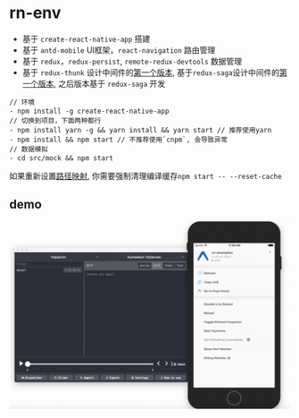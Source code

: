 # rn-env

- 基于 `create-react-native-app` 搭建
- 基于 `antd-mobile` UI框架，`react-navigation` 路由管理
- 基于 `redux`，`redux-persist`, `remote-redux-devtools` 数据管理
- 基于 `redux-thunk` 设计中间件的[第一个版本](https://github.com/deot/rn-env/tree/3f56c741b5d2c224bade81127457a7f9e965ca96), 基于`redux-saga`设计中间件的[第一个版本](https://github.com/deot/rn-env/tree/f26269365869085f4892b3814c83ca3130e7f887),  之后版本基于 `redux-saga` 开发

```
// 环境
- npm install -g create-react-native-app
// 切换到项目，下面两种都行
- npm install yarn -g && yarn install && yarn start // 推荐使用yarn
- npm install && npm start // 不推荐使用`cnpm`, 会导致异常
// 数据模拟
- cd src/mock && npm start

```
 
如果重新设置[路径映射](https://github.com/tleunen/babel-plugin-module-resolver), 你需要强制清理编译缓存`npm start -- --reset-cache`
## demo

![Alt text](https://raw.githubusercontent.com/wya-team/rn-env/master/demo.gif)

